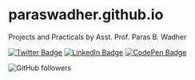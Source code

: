 # paraswadher.github.io
Projects and Practicals by Asst. Prof. Paras B. Wadher


[![Twitter Badge](https://img.shields.io/badge/Twitter-Profile-informational?style=flat&logo=twitter&logoColor=white&color=1CA2F1)](https://twitter.com/ParasWadher)
[![LinkedIn Badge](https://img.shields.io/badge/LinkedIn-Profile-informational?style=flat&logo=linkedin&logoColor=white&color=0D76A8)](https://www.linkedin.com/in/ParasWadher/)
[![CodePen Badge](https://img.shields.io/badge/CodePen-Profile-informational?style=flat&logo=codepen&logoColor=white&color=black)](https://codepen.io/paraswadher)


![GitHub followers](https://img.shields.io/github/followers/paraswadher?style=social)
